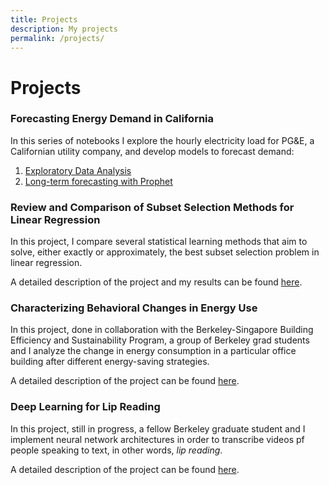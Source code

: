 ```yaml
---
title: Projects
description: My projects
permalink: /projects/
---
```


# Projects

### Forecasting Energy Demand in California

In this series of notebooks I explore the hourly electricity load for PG&E, a Californian utility company, and develop models to forecast demand:

1. [Exploratory Data Analysis](1_CaliforniaEnergyDemandEDA.html)
2. [Long-term forecasting with Prophet](2_LoadForecastingWithProphet.html)

### Review and Comparison of Subset Selection Methods for Linear Regression

In this project, I compare several statistical learning methods that aim to solve, either exactly or approximately, the best subset selection problem in linear regression.

A detailed description of the project and my results can be found [here](subset-selection.md).

### Characterizing Behavioral Changes in Energy Use

In this project, done in collaboration with the Berkeley-Singapore Building Efficiency and Sustainability Program, a group of Berkeley grad students and I analyze the change in energy consumption in a particular office building after different energy-saving strategies.

A detailed description of the project can be found [here](energy-saving.md).

### Deep Learning for Lip Reading

In this project, still in progress, a fellow Berkeley graduate student and I implement neural network architectures in order to transcribe videos pf people speaking to text, in other words, *lip reading*.

A detailed description of the project can be found [here](lip-reading.md).
